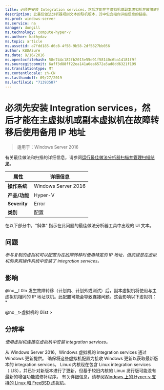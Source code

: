 ```yaml
---
title: 必须先安装 Integration services，然后才能在主虚拟机或副本虚拟机在故障转移后使用备用 IP 地址
description: 此最佳做法分析器规则文本的联机版本，其中包含指向详细信息的链接。
ms.prod: windows-server
ms.service: na
manager: dongill
ms.technology: compute-hyper-v
ms.author: kathydav
ms.topic: article
ms.assetid: a7fdd185-d6c8-4f58-9b58-2df5827bb056
author: KBDAzure
ms.date: 8/16/2016
ms.openlocfilehash: 58e744c182fb2013e55e91f58140c6ba14181f9f
ms.sourcegitcommit: 6aff3d88ff22ea141a6ea6572a5ad8dd6321f199
ms.translationtype: MT
ms.contentlocale: zh-CN
ms.lasthandoff: 09/27/2019
ms.locfileid: "71393587"
---
```

# <a name="integration-services-must-be-installed-before-primary-or-replica-virtual-machines-can-use-an-alternate-ip-address-after-a-failover"></a>必须先安装 Integration services，然后才能在主虚拟机或副本虚拟机在故障转移后使用备用 IP 地址

>适用于：Windows Server 2016

有关最佳做法和扫描的详细信息，请参阅[运行最佳做法分析器扫描并管理扫描结果](https://go.microsoft.com/fwlink/p/?LinkID=223177)。  
  
|属性|详细信息|  
|-|-|  
|**操作系统**|Windows Server 2016|  
|**产品/功能**|Hyper-V|  
|**Severity**|Error|  
|**类别**|配置|  
  
在以下部分中，"斜体" 指示在此问题的最佳做法分析器工具中出现的 UI 文本。  
  
## <a name="issue"></a>问题  
*参与复制的虚拟机可以配置为在故障转移时使用特定的 IP 地址，但前提是在虚拟机的来宾操作系统中安装了 integration services。*  
  
## <a name="impact"></a>影响  
@no__t 0In 发生故障转移（计划内、计划外或测试）后，副本虚拟机将使用与主虚拟机相同的 IP 地址联机。此配置可能会导致连接问题。这会影响以下虚拟机： *  
  
@no__t-虚拟机的 0list >  
  
## <a name="resolution"></a>分辨率  
*使用虚拟机连接在虚拟机中安装 integration services。*  
  
从 Windows Server 2016，Windows 虚拟机的 integration services 通过 Windows 更新提供。 确保将这些虚拟机配置为接收 Windows 更新以获取最新版本的 integration services。 Linux 内核现在包含 Linux integration services （.LIS），并已针对新版本进行了更新，但基于较旧内核的 Linux 发行版可能没有最新的增强功能或修补程序。 有关详细信息，请参阅[Windows 上的 Hyper-v 支持的 Linux 和 FreeBSD 虚拟机](../Supported-Linux-and-FreeBSD-virtual-machines-for-Hyper-V-on-Windows.md)。


